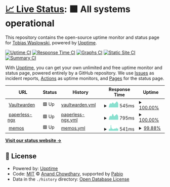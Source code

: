 # [📈 Live Status](https://twaslowski.github.io/homelab-uptime): <!--live status--> **🟩 All systems operational**

This repository contains the open-source uptime monitor and status page for [Tobias Waslowski](https://twaslowski.github.io/homelab-uptime), powered by [Upptime](https://github.com/upptime/upptime).

[![Uptime CI](https://github.com/twaslowski/homelab-uptime/workflows/Uptime%20CI/badge.svg)](https://github.com/twaslowski/homelab-uptime/actions?query=workflow%3A%22Uptime+CI%22)
[![Response Time CI](https://github.com/twaslowski/homelab-uptime/workflows/Response%20Time%20CI/badge.svg)](https://github.com/twaslowski/homelab-uptime/actions?query=workflow%3A%22Response+Time+CI%22)
[![Graphs CI](https://github.com/twaslowski/homelab-uptime/workflows/Graphs%20CI/badge.svg)](https://github.com/twaslowski/homelab-uptime/actions?query=workflow%3A%22Graphs+CI%22)
[![Static Site CI](https://github.com/twaslowski/homelab-uptime/workflows/Static%20Site%20CI/badge.svg)](https://github.com/twaslowski/homelab-uptime/actions?query=workflow%3A%22Static+Site+CI%22)
[![Summary CI](https://github.com/twaslowski/homelab-uptime/workflows/Summary%20CI/badge.svg)](https://github.com/twaslowski/homelab-uptime/actions?query=workflow%3A%22Summary+CI%22)

With [Upptime](https://upptime.js.org), you can get your own unlimited and free uptime monitor and status page, powered entirely by a GitHub repository. We use [Issues](https://github.com/twaslowski/homelab-uptime/issues) as incident reports, [Actions](https://github.com/twaslowski/homelab-uptime/actions) as uptime monitors, and [Pages](https://twaslowski.github.io/homelab-uptime) for the status page.

<!--start: status pages-->
<!-- This summary is generated by Upptime (https://github.com/upptime/upptime) -->
<!-- Do not edit this manually, your changes will be overwritten -->
<!-- prettier-ignore -->
| URL | Status | History | Response Time | Uptime |
| --- | ------ | ------- | ------------- | ------ |
| <img alt="" src="https://icons.duckduckgo.com/ip3/warden.twaslowski.com.ico" height="13"> [Vaultwarden](https://warden.twaslowski.com) | 🟩 Up | [vaultwarden.yml](https://github.com/twaslowski/homelab-uptime/commits/HEAD/history/vaultwarden.yml) | <details><summary><img alt="Response time graph" src="./graphs/vaultwarden/response-time-week.png" height="20"> 545ms</summary><br><a href="https://twaslowski.github.io/homelab-uptime/history/vaultwarden"><img alt="Response time 514" src="https://img.shields.io/endpoint?url=https%3A%2F%2Fraw.githubusercontent.com%2Ftwaslowski%2Fhomelab-uptime%2FHEAD%2Fapi%2Fvaultwarden%2Fresponse-time.json"></a><br><a href="https://twaslowski.github.io/homelab-uptime/history/vaultwarden"><img alt="24-hour response time 487" src="https://img.shields.io/endpoint?url=https%3A%2F%2Fraw.githubusercontent.com%2Ftwaslowski%2Fhomelab-uptime%2FHEAD%2Fapi%2Fvaultwarden%2Fresponse-time-day.json"></a><br><a href="https://twaslowski.github.io/homelab-uptime/history/vaultwarden"><img alt="7-day response time 545" src="https://img.shields.io/endpoint?url=https%3A%2F%2Fraw.githubusercontent.com%2Ftwaslowski%2Fhomelab-uptime%2FHEAD%2Fapi%2Fvaultwarden%2Fresponse-time-week.json"></a><br><a href="https://twaslowski.github.io/homelab-uptime/history/vaultwarden"><img alt="30-day response time 521" src="https://img.shields.io/endpoint?url=https%3A%2F%2Fraw.githubusercontent.com%2Ftwaslowski%2Fhomelab-uptime%2FHEAD%2Fapi%2Fvaultwarden%2Fresponse-time-month.json"></a><br><a href="https://twaslowski.github.io/homelab-uptime/history/vaultwarden"><img alt="1-year response time 514" src="https://img.shields.io/endpoint?url=https%3A%2F%2Fraw.githubusercontent.com%2Ftwaslowski%2Fhomelab-uptime%2FHEAD%2Fapi%2Fvaultwarden%2Fresponse-time-year.json"></a></details> | <details><summary><a href="https://twaslowski.github.io/homelab-uptime/history/vaultwarden">100.00%</a></summary><a href="https://twaslowski.github.io/homelab-uptime/history/vaultwarden"><img alt="All-time uptime 95.82%" src="https://img.shields.io/endpoint?url=https%3A%2F%2Fraw.githubusercontent.com%2Ftwaslowski%2Fhomelab-uptime%2FHEAD%2Fapi%2Fvaultwarden%2Fuptime.json"></a><br><a href="https://twaslowski.github.io/homelab-uptime/history/vaultwarden"><img alt="24-hour uptime 100.00%" src="https://img.shields.io/endpoint?url=https%3A%2F%2Fraw.githubusercontent.com%2Ftwaslowski%2Fhomelab-uptime%2FHEAD%2Fapi%2Fvaultwarden%2Fuptime-day.json"></a><br><a href="https://twaslowski.github.io/homelab-uptime/history/vaultwarden"><img alt="7-day uptime 100.00%" src="https://img.shields.io/endpoint?url=https%3A%2F%2Fraw.githubusercontent.com%2Ftwaslowski%2Fhomelab-uptime%2FHEAD%2Fapi%2Fvaultwarden%2Fuptime-week.json"></a><br><a href="https://twaslowski.github.io/homelab-uptime/history/vaultwarden"><img alt="30-day uptime 99.29%" src="https://img.shields.io/endpoint?url=https%3A%2F%2Fraw.githubusercontent.com%2Ftwaslowski%2Fhomelab-uptime%2FHEAD%2Fapi%2Fvaultwarden%2Fuptime-month.json"></a><br><a href="https://twaslowski.github.io/homelab-uptime/history/vaultwarden"><img alt="1-year uptime 95.82%" src="https://img.shields.io/endpoint?url=https%3A%2F%2Fraw.githubusercontent.com%2Ftwaslowski%2Fhomelab-uptime%2FHEAD%2Fapi%2Fvaultwarden%2Fuptime-year.json"></a></details>
| <img alt="" src="https://icons.duckduckgo.com/ip3/paperless.twaslowski.com.ico" height="13"> [paperless-ngx](https://paperless.twaslowski.com) | 🟩 Up | [paperless-ngx.yml](https://github.com/twaslowski/homelab-uptime/commits/HEAD/history/paperless-ngx.yml) | <details><summary><img alt="Response time graph" src="./graphs/paperless-ngx/response-time-week.png" height="20"> 795ms</summary><br><a href="https://twaslowski.github.io/homelab-uptime/history/paperless-ngx"><img alt="Response time 828" src="https://img.shields.io/endpoint?url=https%3A%2F%2Fraw.githubusercontent.com%2Ftwaslowski%2Fhomelab-uptime%2FHEAD%2Fapi%2Fpaperless-ngx%2Fresponse-time.json"></a><br><a href="https://twaslowski.github.io/homelab-uptime/history/paperless-ngx"><img alt="24-hour response time 635" src="https://img.shields.io/endpoint?url=https%3A%2F%2Fraw.githubusercontent.com%2Ftwaslowski%2Fhomelab-uptime%2FHEAD%2Fapi%2Fpaperless-ngx%2Fresponse-time-day.json"></a><br><a href="https://twaslowski.github.io/homelab-uptime/history/paperless-ngx"><img alt="7-day response time 795" src="https://img.shields.io/endpoint?url=https%3A%2F%2Fraw.githubusercontent.com%2Ftwaslowski%2Fhomelab-uptime%2FHEAD%2Fapi%2Fpaperless-ngx%2Fresponse-time-week.json"></a><br><a href="https://twaslowski.github.io/homelab-uptime/history/paperless-ngx"><img alt="30-day response time 812" src="https://img.shields.io/endpoint?url=https%3A%2F%2Fraw.githubusercontent.com%2Ftwaslowski%2Fhomelab-uptime%2FHEAD%2Fapi%2Fpaperless-ngx%2Fresponse-time-month.json"></a><br><a href="https://twaslowski.github.io/homelab-uptime/history/paperless-ngx"><img alt="1-year response time 828" src="https://img.shields.io/endpoint?url=https%3A%2F%2Fraw.githubusercontent.com%2Ftwaslowski%2Fhomelab-uptime%2FHEAD%2Fapi%2Fpaperless-ngx%2Fresponse-time-year.json"></a></details> | <details><summary><a href="https://twaslowski.github.io/homelab-uptime/history/paperless-ngx">100.00%</a></summary><a href="https://twaslowski.github.io/homelab-uptime/history/paperless-ngx"><img alt="All-time uptime 94.36%" src="https://img.shields.io/endpoint?url=https%3A%2F%2Fraw.githubusercontent.com%2Ftwaslowski%2Fhomelab-uptime%2FHEAD%2Fapi%2Fpaperless-ngx%2Fuptime.json"></a><br><a href="https://twaslowski.github.io/homelab-uptime/history/paperless-ngx"><img alt="24-hour uptime 100.00%" src="https://img.shields.io/endpoint?url=https%3A%2F%2Fraw.githubusercontent.com%2Ftwaslowski%2Fhomelab-uptime%2FHEAD%2Fapi%2Fpaperless-ngx%2Fuptime-day.json"></a><br><a href="https://twaslowski.github.io/homelab-uptime/history/paperless-ngx"><img alt="7-day uptime 100.00%" src="https://img.shields.io/endpoint?url=https%3A%2F%2Fraw.githubusercontent.com%2Ftwaslowski%2Fhomelab-uptime%2FHEAD%2Fapi%2Fpaperless-ngx%2Fuptime-week.json"></a><br><a href="https://twaslowski.github.io/homelab-uptime/history/paperless-ngx"><img alt="30-day uptime 93.46%" src="https://img.shields.io/endpoint?url=https%3A%2F%2Fraw.githubusercontent.com%2Ftwaslowski%2Fhomelab-uptime%2FHEAD%2Fapi%2Fpaperless-ngx%2Fuptime-month.json"></a><br><a href="https://twaslowski.github.io/homelab-uptime/history/paperless-ngx"><img alt="1-year uptime 94.36%" src="https://img.shields.io/endpoint?url=https%3A%2F%2Fraw.githubusercontent.com%2Ftwaslowski%2Fhomelab-uptime%2FHEAD%2Fapi%2Fpaperless-ngx%2Fuptime-year.json"></a></details>
| <img alt="" src="https://icons.duckduckgo.com/ip3/memos.twaslowski.com.ico" height="13"> [memos](https://memos.twaslowski.com) | 🟩 Up | [memos.yml](https://github.com/twaslowski/homelab-uptime/commits/HEAD/history/memos.yml) | <details><summary><img alt="Response time graph" src="./graphs/memos/response-time-week.png" height="20"> 541ms</summary><br><a href="https://twaslowski.github.io/homelab-uptime/history/memos"><img alt="Response time 515" src="https://img.shields.io/endpoint?url=https%3A%2F%2Fraw.githubusercontent.com%2Ftwaslowski%2Fhomelab-uptime%2FHEAD%2Fapi%2Fmemos%2Fresponse-time.json"></a><br><a href="https://twaslowski.github.io/homelab-uptime/history/memos"><img alt="24-hour response time 460" src="https://img.shields.io/endpoint?url=https%3A%2F%2Fraw.githubusercontent.com%2Ftwaslowski%2Fhomelab-uptime%2FHEAD%2Fapi%2Fmemos%2Fresponse-time-day.json"></a><br><a href="https://twaslowski.github.io/homelab-uptime/history/memos"><img alt="7-day response time 541" src="https://img.shields.io/endpoint?url=https%3A%2F%2Fraw.githubusercontent.com%2Ftwaslowski%2Fhomelab-uptime%2FHEAD%2Fapi%2Fmemos%2Fresponse-time-week.json"></a><br><a href="https://twaslowski.github.io/homelab-uptime/history/memos"><img alt="30-day response time 515" src="https://img.shields.io/endpoint?url=https%3A%2F%2Fraw.githubusercontent.com%2Ftwaslowski%2Fhomelab-uptime%2FHEAD%2Fapi%2Fmemos%2Fresponse-time-month.json"></a><br><a href="https://twaslowski.github.io/homelab-uptime/history/memos"><img alt="1-year response time 515" src="https://img.shields.io/endpoint?url=https%3A%2F%2Fraw.githubusercontent.com%2Ftwaslowski%2Fhomelab-uptime%2FHEAD%2Fapi%2Fmemos%2Fresponse-time-year.json"></a></details> | <details><summary><a href="https://twaslowski.github.io/homelab-uptime/history/memos">99.88%</a></summary><a href="https://twaslowski.github.io/homelab-uptime/history/memos"><img alt="All-time uptime 99.87%" src="https://img.shields.io/endpoint?url=https%3A%2F%2Fraw.githubusercontent.com%2Ftwaslowski%2Fhomelab-uptime%2FHEAD%2Fapi%2Fmemos%2Fuptime.json"></a><br><a href="https://twaslowski.github.io/homelab-uptime/history/memos"><img alt="24-hour uptime 99.16%" src="https://img.shields.io/endpoint?url=https%3A%2F%2Fraw.githubusercontent.com%2Ftwaslowski%2Fhomelab-uptime%2FHEAD%2Fapi%2Fmemos%2Fuptime-day.json"></a><br><a href="https://twaslowski.github.io/homelab-uptime/history/memos"><img alt="7-day uptime 99.88%" src="https://img.shields.io/endpoint?url=https%3A%2F%2Fraw.githubusercontent.com%2Ftwaslowski%2Fhomelab-uptime%2FHEAD%2Fapi%2Fmemos%2Fuptime-week.json"></a><br><a href="https://twaslowski.github.io/homelab-uptime/history/memos"><img alt="30-day uptime 99.87%" src="https://img.shields.io/endpoint?url=https%3A%2F%2Fraw.githubusercontent.com%2Ftwaslowski%2Fhomelab-uptime%2FHEAD%2Fapi%2Fmemos%2Fuptime-month.json"></a><br><a href="https://twaslowski.github.io/homelab-uptime/history/memos"><img alt="1-year uptime 99.87%" src="https://img.shields.io/endpoint?url=https%3A%2F%2Fraw.githubusercontent.com%2Ftwaslowski%2Fhomelab-uptime%2FHEAD%2Fapi%2Fmemos%2Fuptime-year.json"></a></details>

<!--end: status pages-->

[**Visit our status website →**](https://twaslowski.github.io/homelab-uptime)

## 📄 License

- Powered by: [Upptime](https://github.com/upptime/upptime)
- Code: [MIT](./LICENSE) © [Anand Chowdhary](https://anandchowdhary.com), supported by [Pabio](https://pabio.com)
- Data in the `./history` directory: [Open Database License](https://opendatacommons.org/licenses/odbl/1-0/)
